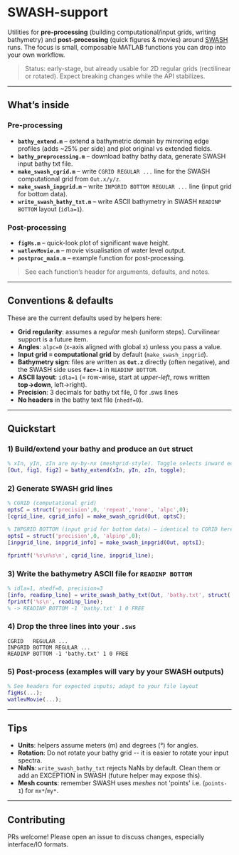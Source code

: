 # SWASH-support

Utilities for **pre-processing** (building computational/input grids, writing bathymetry) and **post-processing** (quick figures & movies) around [SWASH](https://www.sashahenk.nl/swash/) runs. The focus is small, composable MATLAB functions you can drop into your own workflow.

> Status: early-stage, but already usable for 2D regular grids (rectilinear or rotated). Expect breaking changes while the API stabilizes.

---

## What’s inside

### Pre-processing

* **`bathy_extend.m`** – extend a bathymetric domain by mirroring edge profiles (adds \~25% per side) and plot original vs extended fields.
* **`bathy_preprocessing.m`** – download bathy bathy data, generate SWASH input bathy txt file.
* **`make_swash_cgrid.m`** – write `CGRID REGULAR ...` line for the SWASH computational grid from `Out.x/y/z`.
* **`make_swash_inpgrid.m`** – write `INPGRID BOTTOM REGULAR ...` line (input grid for bottom data).
* **`write_swash_bathy_txt.m`** – write ASCII bathymetry in SWASH `READINP BOTTOM` layout (`idla=1`).

### Post-processing

* **`figHs.m`** – quick-look plot of significant wave height.
* **`watlevMovie.m`** – movie visualisation of water level output.
* **`postproc_main.m`** – example function for post-processing.

> See each function’s header for arguments, defaults, and notes.

---

## Conventions & defaults

These are the current defaults used by helpers here:

* **Grid regularity**: assumes a *regular* mesh (uniform steps). Curvilinear support is a future item.
* **Angles**: `alpc=0` (x-axis aligned with global x) unless you pass a value.
* **Input grid ≡ computational grid** by default (`make_swash_inpgrid`).
* **Bathymetry sign**: files are written as **`Out.z`** directly (often negative), and the SWASH side uses **`fac=-1`** in `READINP BOTTOM`.
* **ASCII layout**: `idla=1` (= row-wise, start at *upper-left*, rows written **top→down**, left→right).
* **Precision**: 3 decimals for bathy txt file, 0 for .sws lines 
* **No headers** in the bathy text file (`nhedf=0`).

---

## Quickstart

### 1) Build/extend your bathy and produce an `Out` struct

```matlab
% xIn, yIn, zIn are ny-by-nx (meshgrid-style). Toggle selects inward edge.
[Out, fig1, fig2] = bathy_extend(xIn, yIn, zIn, toggle);
```

### 2) Generate SWASH grid lines

```matlab
% CGRID (computational grid)
optsC = struct('precision',0, 'repeat','none', 'alpc',0);
[cgrid_line, cgrid_info] = make_swash_cgrid(Out, optsC);

% INPGRID BOTTOM (input grid for bottom data) — identical to CGRID here
optsI = struct('precision',0, 'alpinp',0);
[inpgrid_line, inpgrid_info] = make_swash_inpgrid(Out, optsI);

fprintf('%s\n%s\n', cgrid_line, inpgrid_line);
```

### 3) Write the bathymetry ASCII file for `READINP BOTTOM`

```matlab
% idla=1, nhedf=0, precision=3
[info, readinp_line] = write_swash_bathy_txt(Out, 'bathy.txt', struct('precision',0));
fprintf('%s\n', readinp_line);
% -> READINP BOTTOM -1 'bathy.txt' 1 0 FREE
```

### 4) Drop the three lines into your `.sws`

```text
CGRID   REGULAR ...
INPGRID BOTTOM REGULAR ...
READINP BOTTOM -1 'bathy.txt' 1 0 FREE
```

### 5) Post-process (examples will vary by your SWASH outputs)

```matlab
% See headers for expected inputs; adapt to your file layout
figHs(...);
watlevMovie(...);
```

---

## Tips 

* **Units**: helpers assume meters (m) and degrees (°) for angles.
* **Rotation**: Do not rotate your bathy grid -- it is easier to rotate your input spectra.
* **NaNs**: `write_swash_bathy_txt` rejects NaNs by default. Clean them or add an EXCEPTION in SWASH (future helper may expose this).
* **Mesh counts**: remember SWASH uses *meshes* not 'points' i.e. (`points-1`) for `mx*`/`my*`.

---

## Contributing

PRs welcome! Please open an issue to discuss changes, especially interface/IO formats.
